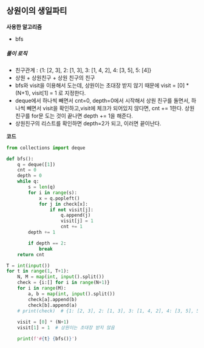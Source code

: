 ## 상원이의 생일파티

**사용한 알고리즘**

- bfs



##### 풀이 로직

- 친구관계 : {1: [2, 3], 2: [1, 3], 3: [1, 4, 2], 4: [3, 5], 5: [4]}
- 상원 + 상원친구 + 상원 친구의 친구
- bfs와 visit을 이용해서 도는데, 상원이는 초대장 받지 않기 때문에  visit = [0] * (N+1),
  visit[1] = 1 로 지정한다.
- deque에서 하나씩 빼면서 cnt=0, depth=0에서 시작해서 상원 친구를 돌면서, 하나씩 빼면서 visit을 확인하고,visit에 체크가 되어있지 않다면, cnt += 1한다. 상원친구를 for문 도는 것이 끝나면 depth += 1을 해준다.
- 상원친구의 리스트를 확인하면 depth=2가 되고, 이러면 끝이난다.



**코드**

```python
from collections import deque

def bfs():
    q = deque([1])
    cnt = 0
    depth = 0
    while q:
        s = len(q)
        for i in range(s):
            x = q.popleft()
            for j in check[x]:
                if not visit[j]:
                    q.append(j)
                    visit[j] = 1
                    cnt += 1
        depth += 1

        if depth == 2:
            break
    return cnt

T = int(input())
for t in range(1, T+1):
    N, M = map(int, input().split())
    check = {i:[] for i in range(N+1)}
    for i in range(M):
        a, b = map(int, input().split())
        check[a].append(b)
        check[b].append(a)
    # print(check)  # {1: [2, 3], 2: [1, 3], 3: [1, 4, 2], 4: [3, 5], 5: [4]}
    
    visit = [0] * (N+1)
    visit[1] = 1  # 상원이는 초대장 받지 않음

    print(f'#{t} {bfs()}')
```

